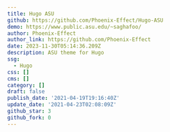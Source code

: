```yaml
---
title: Hugo ASU
github: https://github.com/Phoenix-Effect/Hugo-ASU
demo: https://www.public.asu.edu/~saghafoo/
author: Phoenix-Effect
author_link: https://github.com/Phoenix-Effect
date: 2023-11-30T05:14:36.209Z
description: ASU theme for Hugo
ssg:
  - Hugo
css: []
cms: []
category: []
draft: false
publish_date: '2021-04-19T19:16:40Z'
update_date: '2021-04-23T02:08:09Z'
github_star: 3
github_fork: 0
---
```

